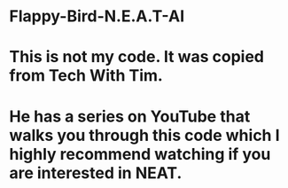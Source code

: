# Flappy-Bird-N.E.A.T-AI
# This is not my code. It was copied from Tech With Tim. 
# He has a series on YouTube that walks you through this code which I highly recommend watching if you are interested in NEAT. 

